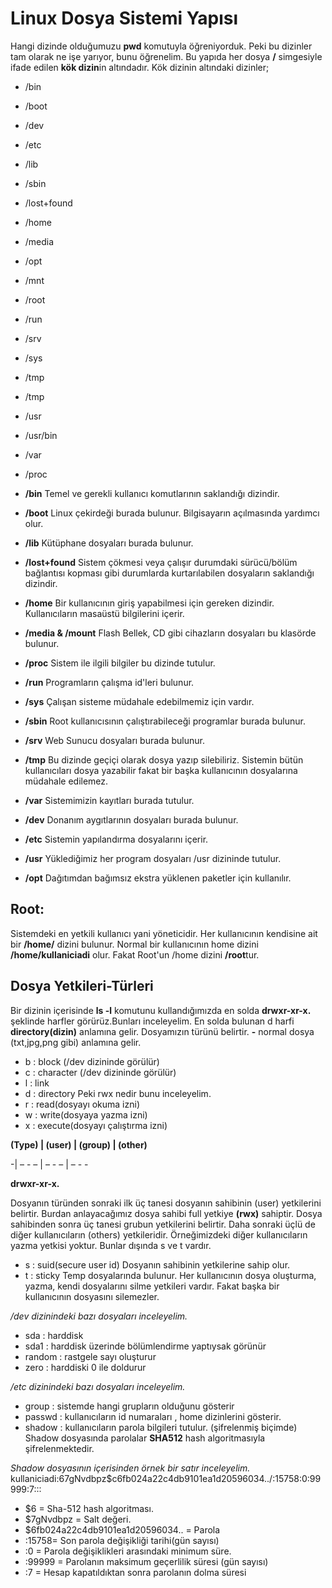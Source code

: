 # Linux Dosya Sistemi Yapısı
Hangi dizinde olduğumuzu **pwd** komutuyla öğreniyorduk. Peki bu dizinler tam olarak ne işe yarıyor, bunu öğrenelim.
Bu yapıda her dosya **/** simgesiyle ifade edilen **kök dizin**in altındadır.
Kök dizinin altındaki dizinler;
- /bin
- /boot
- /dev
- /etc
- /lib
- /sbin
- /lost+found
- /home
- /media
- /opt
- /mnt
- /root
- /run
- /srv
- /sys
- /tmp 
- /tmp
- /usr
- /usr/bin
- /var
- /proc

- **/bin**
Temel ve gerekli kullanıcı komutlarının saklandığı dizindir.
- **/boot**
Linux çekirdeği burada bulunur. Bilgisayarın açılmasında yardımcı olur.
- **/lib**
Kütüphane dosyaları burada bulunur.
- **/lost+found**
Sistem çökmesi veya çalışır durumdaki sürücü/bölüm bağlantısı kopması gibi durumlarda kurtarılabilen dosyaların saklandığı dizindir.
- **/home**
Bir kullanıcının giriş yapabilmesi için gereken dizindir. Kullanıcıların masaüstü bilgilerini içerir. 
- **/media & /mount** 
Flash Bellek, CD gibi cihazların dosyaları bu klasörde bulunur.
- **/proc** 
Sistem ile ilgili bilgiler bu dizinde tutulur.
- **/run**
Programların çalışma id'leri bulunur.
- **/sys** 
Çalışan sisteme müdahale edebilmemiz için vardır.
- **/sbin**
Root kullanıcısının çalıştırabileceği programlar burada bulunur.
- **/srv**
Web Sunucu dosyaları burada bulunur.
- **/tmp**
Bu dizinde geçiçi olarak dosya yazıp silebiliriz. Sistemin bütün kullanıcıları dosya yazabilir fakat bir başka kullanıcının dosyalarına müdahale edilemez.
- **/var** 
Sistemimizin kayıtları burada tutulur.
- **/dev**
Donanım aygıtlarının dosyaları burada bulunur.
- **/etc**
Sistemin yapılandırma dosyalarını içerir.
- **/usr**
Yüklediğimiz her program dosyaları /usr dizininde tutulur.
- **/opt** 
Dağıtımdan bağımsız ekstra yüklenen paketler için kullanılır.

## Root: 
Sistemdeki en yetkili kullanıcı yani yöneticidir.
Her kullanıcının kendisine ait bir **/home/** dizini bulunur. Normal bir kullanıcının home dizini **/home/kullaniciadi** olur.
Fakat Root'un /home dizini **/root**tur. 

## Dosya Yetkileri-Türleri
Bir dizinin içerisinde **ls -l** komutunu kullandığımızda en solda 
**drwxr-xr-x.**
şeklinde harfler görürüz.Bunları inceleyelim.
En solda bulunan d harfi **directory(dizin)** anlamına gelir. Dosyamızın türünü belirtir. **-** normal dosya (txt,jpg,png gibi) anlamına gelir. 
- b : block (/dev dizininde görülür) 
- c : character (/dev dizininde görülür)
- l : link
- d : directory 
Peki rwx nedir bunu inceleyelim. 
- r : read(dosyayı okuma izni)
- w : write(dosyaya yazma izni)
- x : execute(dosyayı çalıştırma izni)

**(Type) | (user) | (group) | (other)**

-| – - – | – - – | – - -

**drwxr-xr-x.**

Dosyanın türünden sonraki ilk üç tanesi dosyanın sahibinin (user) yetkilerini belirtir. Burdan anlayacağımız dosya sahibi 
full yetkiye **(rwx)** sahiptir. Dosya sahibinden sonra üç tanesi grubun yetkilerini belirtir. 
Daha sonraki üçlü de diğer kullanıcıların (others) yetkileridir.
Örneğimizdeki diğer kullanıcıların yazma yetkisi yoktur.
Bunlar dışında s ve t vardır.
- s : suid(secure user id) 
Dosyanın sahibinin yetkilerine sahip olur. 
- t : sticky
Temp dosyalarında bulunur. Her kullanıcının dosya oluşturma, yazma, kendi dosyalarını silme yetkileri vardır. 
Fakat başka bir kullanıcının dosyasını silemezler. 

*/dev dizinindeki bazı dosyaları inceleyelim.*
- sda : harddisk 
- sda1 : harddisk üzerinde bölümlendirme yaptıysak görünür
- random : rastgele sayı oluşturur
- zero : harddiski 0 ile doldurur

*/etc dizinindeki bazı dosyaları inceleyelim.*
- group : sistemde hangi grupların olduğunu gösterir
- passwd : kullanıcıların id numaraları , home dizinlerini gösterir. 
- shadow : kullanıcıların parola bilgileri tutulur. (şifrelenmiş biçimde)
Shadow dosyasında parolalar **SHA512** hash algoritmasıyla şifrelenmektedir. 


*Shadow dosyasının içerisinden örnek bir satır inceleyelim.*
kullaniciadi:$6$7gNvdbpz$c6fb024a22c4db9101ea1d20596034../:15758:0:99999:7:::
- $6 = Sha-512 hash algoritması.   
- $7gNvdbpz = Salt değeri.  
- $6fb024a22c4db9101ea1d20596034.. = Parola
- :15758= Son parola değişikliği tarihi(gün sayısı)
- :0 = Parola değişiklikleri arasındaki minimum süre.
- :99999 = Parolanın maksimum geçerlilik süresi (gün sayısı)
- :7 = Hesap kapatıldıktan sonra parolanın dolma süresi
